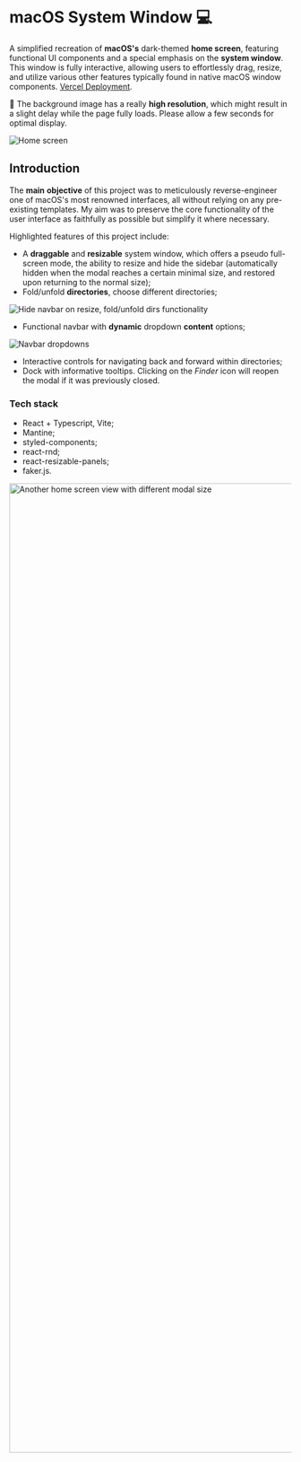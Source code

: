 # macOS System Window 💻

A simplified recreation of **macOS's** dark-themed **home screen**, featuring functional UI components and a special emphasis on the **system window**. This window is fully interactive, allowing users to effortlessly drag, resize, and utilize various other features typically found in native macOS window components. [Vercel Deployment](https://macos-system-window.vercel.app).

🚨 The background image has a really **high resolution**, which might result in a slight delay while the page fully loads. Please allow a few seconds for optimal display.

![Home screen](https://github.com/kr4chinin/macos-system-window/assets/103210607/be8eb8ac-7a35-45e1-bbb4-d1cb0f80e616)

## Introduction

The **main** **objective** of this project was to meticulously reverse-engineer one of macOS's most renowned interfaces, all without relying on any pre-existing templates. My aim was to preserve the core functionality of the user interface as faithfully as possible but simplify it where necessary.

Highlighted features of this project include:

* A **draggable** and **resizable** system window, which offers a pseudo full-screen mode, the ability to resize and hide the sidebar (automatically hidden when the modal reaches a certain minimal size, and restored upon returning to the normal size);
* Fold/unfold **directories**, choose different directories;

![Hide navbar on resize, fold/unfold dirs functionality](https://github.com/kr4chinin/macos-system-window/assets/103210607/cf634daf-dc91-4dbc-8bdd-fe4d16d2c0c0)

* Functional navbar with **dynamic** dropdown **content** options;
  
![Navbar dropdowns](https://github.com/kr4chinin/macos-system-window/assets/103210607/78c8674f-92c9-4c16-9ba0-8548024c35ae)

* Interactive controls for navigating back and forward within directories;
* Dock with informative tooltips. Clicking on the _Finder_ icon will reopen the modal if it was previously closed.

### Tech stack

* React + Typescript, Vite;
* Mantine;
* styled-components;
* react-rnd;
* react-resizable-panels;
* faker.js.

<img width="1728" alt="Another home screen view with different modal size" src="https://github.com/kr4chinin/macos-system-window/assets/103210607/0d523d81-4422-43c0-86c6-b7dc95be4f1b">




